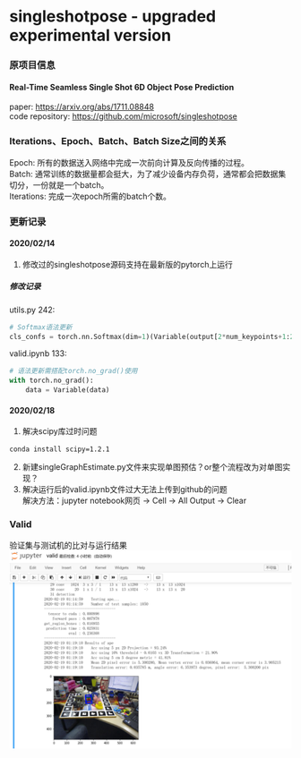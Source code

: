# singleshotpose - upgraded experimental version
### 原项目信息
#### Real-Time Seamless Single Shot 6D Object Pose Prediction
paper: https://arxiv.org/abs/1711.08848 <br>
code repository: https://github.com/microsoft/singleshotpose

### Iterations、Epoch、Batch、Batch Size之间的关系
Epoch: 所有的数据送入网络中完成一次前向计算及反向传播的过程。<br>
Batch: 通常训练的数据量都会挺大，为了减少设备内存负荷，通常都会把数据集切分，一份就是一个batch。<br>
Iterations: 完成一次epoch所需的batch个数。

### 更新记录
#### 2020/02/14
1. 修改过的singleshotpose源码支持在最新版的pytorch上运行
##### 修改记录
utils.py 242: 
```python
# Softmax语法更新
cls_confs = torch.nn.Softmax(dim=1)(Variable(output[2*num_keypoints+1:2*num_keypoints+1+num_classes].transpose(0,1))).data
```
valid.ipynb 133:
```python
# 语法更新需搭配torch.no_grad()使用
with torch.no_grad():
    data = Variable(data)
```
 
#### 2020/02/18
1. 解决scipy库过时问题
```shell script
conda install scipy=1.2.1
```

2. 新建singleGraphEstimate.py文件来实现单图预估？or整个流程改为对单图实现？
3. 解决运行后的valid.ipynb文件过大无法上传到github的问题<br>
解决方法：jupyter notebook网页 -> Cell -> All Output -> Clear

### Valid
验证集与测试机的比对与运行结果<br>
![valid.ipynb](./material/img/result.png)